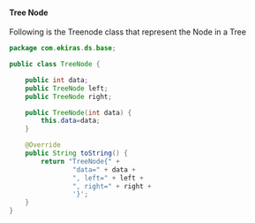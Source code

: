 <h4>Tree Node</h4>

Following is the Treenode class that represent the Node in a Tree 
 
```java
package com.ekiras.ds.base;

public class TreeNode {

    public int data;
    public TreeNode left;
    public TreeNode right;

    public TreeNode(int data) {
        this.data=data;
    }

    @Override
    public String toString() {
        return "TreeNode{" +
                "data=" + data +
                ", left=" + left +
                ", right=" + right +
                '}';
    }
}

```